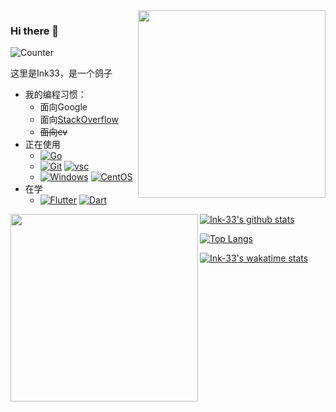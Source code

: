 <img align="right" src="https://cdn.jsdelivr.net/gh/Ink-33/Ink-33/1.png" width='300px'>

### Hi there 👋
![Counter](https://count.getloli.com/get/@Ink33?theme=gelbooru)

这里是Ink33，是一个鸽子

- 我的编程习惯：
  - 面向Google
  - 面向[StackOverflow](https://stackoverflow.com/users/12869375/ink33?tab=profile)
  - ~~面向cv~~
- 正在使用
  - [![Go](https://img.shields.io/badge/-Go-00ACD7?style=flat-square&logo=Go&logoColor=fff)](https://golang.org)
  - [![Git](https://img.shields.io/badge/-Git-f05032?style=flat-square&logo=git&logoColor=white)](https://git-scm.com/)  [![vsc](https://img.shields.io/badge/-Visual%20Studio%20Code%20Insider-24BFA5?style=flat-square&logo=visual-studio-code)](https://code.visualstudio.com/)
  - [![Windows](https://img.shields.io/badge/Windows10-0078d7?style=flat-square&logo=windows&logoColor=fff)](https://blogs.windows.com/)  [![CentOS](https://img.shields.io/badge/-CentOS-262474?logo=centos&style=flat-square)](https://www.centos.org/)
- 在学
  - [![Flutter](https://img.shields.io/badge/-Flutter-1389FD?style=flat-square&logo=Flutter)](https://flutter.dev/)  [![Dart](https://img.shields.io/badge/-Dart-15202F?style=flat-square&logo=Dart)](https://dart.dev/)

<img align="left" src="https://cdn.jsdelivr.net/gh/Ink-33/Ink-33/2.png" width='300px'>

[![Ink-33's github stats](https://github-readme-stats.vercel.app/api?username=Ink-33&show_icons=true)](https://github.com/anuraghazra/github-readme-stats)  

[![Top Langs](https://github-readme-stats.vercel.app/api/top-langs/?username=Ink-33)](https://github.com/anuraghazra/github-readme-stats)  

[![Ink-33's wakatime stats](https://github-readme-stats.vercel.app/api/wakatime?username=Ink33)](https://github.com/anuraghazra/github-readme-stats)
